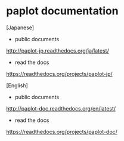 # paplot documentation

[Japanese]

 - public documents

http://paplot-jp.readthedocs.org/ja/latest/

 - read the docs

https://readthedocs.org/projects/paplot-jp/

[English]

 - public documents

http://paplot-doc.readthedocs.org/en/latest/

 - read the docs

https://readthedocs.org/projects/paplot-doc/
